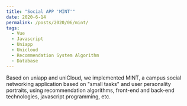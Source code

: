```yaml
---
title: "Social APP 'MINT'"
date: 2020-6-14
permalink: /posts/2020/06/mint/
tags:
  - Vue
  - Javascript
  - Uniapp
  - Unicloud
  - Recommendation System Algorithm
  - Database
---
```



Based on uniapp and uniCloud, we implemented MINT, a campus social networking application based on "small tasks" and user personality portraits, using recommendation algorithms, front-end and back-end technologies, javascript programming, etc.
